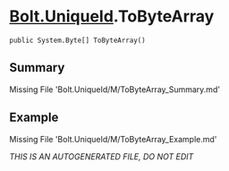 # [Bolt.UniqueId](Types/Bolt.UniqueId.md).ToByteArray
`public System.Byte[] ToByteArray()`
## Summary
Missing File 'Bolt.UniqueId/M/ToByteArray_Summary.md'
## Example
Missing File 'Bolt.UniqueId/M/ToByteArray_Example.md'

*THIS IS AN AUTOGENERATED FILE, DO NOT EDIT*
